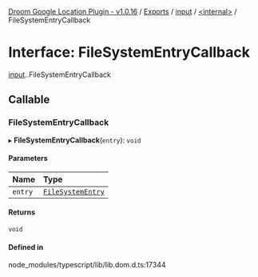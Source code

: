 [Droom Google Location Plugin - v1.0.16](../README.md) / [Exports](../modules.md) / [input](../modules/input.md) / [<internal\>](../modules/input._internal_.md) / FileSystemEntryCallback

# Interface: FileSystemEntryCallback

[input](../modules/input.md).[<internal>](../modules/input._internal_.md).FileSystemEntryCallback

## Callable

### FileSystemEntryCallback

▸ **FileSystemEntryCallback**(`entry`): `void`

#### Parameters

| Name | Type |
| :------ | :------ |
| `entry` | [`FileSystemEntry`](../modules/input._internal_.md#filesystementry) |

#### Returns

`void`

#### Defined in

node_modules/typescript/lib/lib.dom.d.ts:17344

